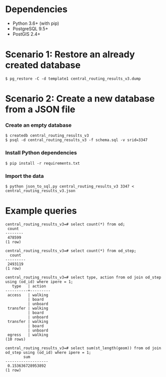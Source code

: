 # Dependencies

* Python 3.6+ (with pip)
* PostgreSQL 9.5+
* PostGIS 2.4+

# Scenario 1: Restore an already created database

```
$ pg_restore -C -d template1 central_routing_results_v3.dump
```

# Scenario 2: Create a new database from a JSON file

### Create an empty database

```
$ createdb central_routing_results_v3
$ psql -d central_routing_results_v3 -f schema.sql -v srid=3347
```

### Install Python dependencies

```
$ pip install -r requirements.txt
```

### Import the data

```
$ python json_to_sql.py central_routing_results_v3 3347 < central_routing_results_v3.json
```

# Example queries

```
central_routing_results_v3=# select count(*) from od;
 count
--------
 478599
(1 row)

central_routing_results_v3=# select count(*) from od_step;
  count
---------
 2493119
(1 row)

central_routing_results_v3=# select type, action from od join od_step using (od_id) where ipere = 1;
   type   | action
----------+---------
 access   | walking
          | board
          | unboard
 transfer | walking
          | board
          | unboard
 transfer | walking
          | board
          | unboard
 egress   | walking
(10 rows)

central_routing_results_v3=# select sum(st_length(geom)) from od join od_step using (od_id) where ipere = 1;
        sum
-------------------
 0.153636728953892
(1 row)
```
